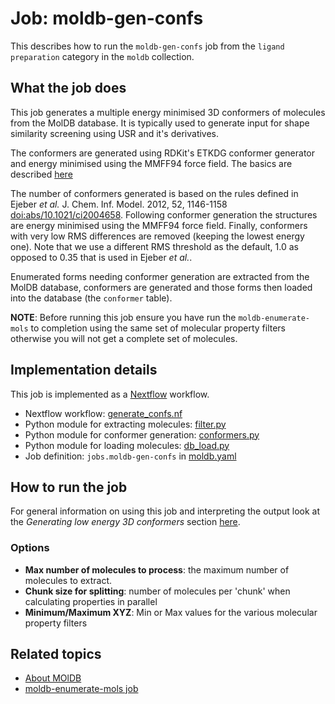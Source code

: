# Job: moldb-gen-confs

This describes how to run the `moldb-gen-confs` job from the `ligand preparation` category in the `moldb` collection.

## What the job does

This job generates a multiple energy minimised 3D conformers of molecules from the MolDB database.
It is typically used to generate input for shape similarity screening using USR and it's derivatives.

The conformers are generated using RDKit's ETKDG conformer generator and energy minimised using the MMFF94 force field.
The basics are described [here](http://rdkit.org/docs/GettingStartedInPython.html#working-with-3d-molecules)

The number of conformers generated is based on the rules defined in Ejeber *et al.* J. Chem. Inf. Model. 2012, 52, 1146-1158
[doi:abs/10.1021/ci2004658](https://pubs.acs.org/doi/abs/10.1021/ci2004658).
Following conformer generation the structures are energy minimised using the MMFF94 force field. Finally, conformers with
very low RMS differences are removed (keeping the lowest energy one).  Note that we use a different RMS threshold as the
default, 1.0 as opposed to 0.35 that is used in Ejeber *et al.*.

Enumerated forms needing conformer generation are extracted from the MolDB database, conformers are generated and
those forms then loaded into the database (the `conformer` table).

**NOTE**: Before running this job ensure you have run the `moldb-enumerate-mols` to completion using the
same set of molecular property filters otherwise you will not get a complete set of molecules.

## Implementation details

This job is implemented as a [Nextflow](https://www.nextflow.io/) workflow.

* Nextflow workflow: [generate_confs.nf](/moldb/generate_confs.nf)
* Python module for extracting molecules: [filter.py](/moldb/filter.py)
* Python module for conformer generation: [conformers.py](/moldb/conformers.py)
* Python module for loading molecules: [db_load.py](/moldb/db_load.py)
* Job definition: `jobs.moldb-gen-confs` in [moldb.yaml](/data-manager/moldb.yaml)

## How to run the job

For general information on using this job and interpreting the output look at the *Generating low energy 3D conformers*
section [here](https://discourse.squonk.it/t/about-moldb/138).

### Options

* **Max number of molecules to process**: the maximum number of molecules to extract.
* **Chunk size for splitting**: number of molecules per 'chunk' when calculating properties in parallel
* **Minimum/Maximum XYZ**: Min or Max values for the various molecular property filters

## Related topics

* [About MOlDB](https://discourse.squonk.it/t/about-moldb/138)
* [moldb-enumerate-mols job](moldb-enumerate-mols.md)